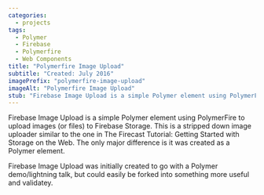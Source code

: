 ```yaml
---
categories: 
  - projects
tags: 
  - Polymer
  - Firebase
  - Polymerfire
  - Web Components 
title: "Polymerfire Image Upload"
subtitle: "Created: July 2016"
imagePrefix: "polymerfire-image-upload"
imageAlt: "Polymerfire Image Upload"
stub: "Firebase Image Upload is a simple Polymer element using PolymerFire to upload images (or files) to Firebase Storage."
---
```


Firebase Image Upload is a simple Polymer element using PolymerFire to upload images (or files) to Firebase Storage. This is a stripped down image uploader similar to the one in The Firecast Tutorial: Getting Started with Storage on the Web. The only major difference is it was created as a Polymer element.

Firebase Image Upload was initially created to go with a Polymer demo/lightning talk, but could easily be forked into something more useful and validatey.